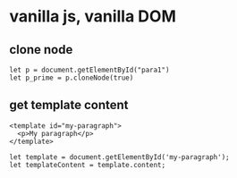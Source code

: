 # vanilla js, vanilla DOM

## clone node

```
let p = document.getElementById("para1")
let p_prime = p.cloneNode(true)
```

## get template content

```
<template id="my-paragraph">
  <p>My paragraph</p>
</template>

let template = document.getElementById('my-paragraph');
let templateContent = template.content;
```